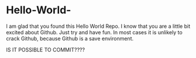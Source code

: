 # Hello-World-
I am glad that you found this Hello World Repo. I know that you are a little bit excited about Github. Just try and have fun. In most cases it is unlikely to crack Github, because Github is a save environment. 

IS IT POSSIBLE TO COMMIT????
